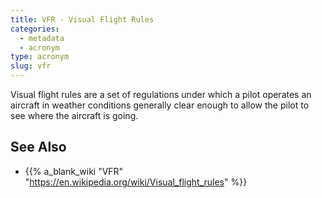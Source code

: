 ```yaml
---
title: VFR - Visual Flight Rules
categories:
  - metadata
  - acronym
type: acronym
slug: vfr
---
```


Visual flight rules are a set of regulations under which a pilot operates an
aircraft in weather conditions generally clear enough to allow the pilot to
see where the aircraft is going.


## See Also

* {{% a_blank_wiki "VFR" "https://en.wikipedia.org/wiki/Visual_flight_rules" %}}

